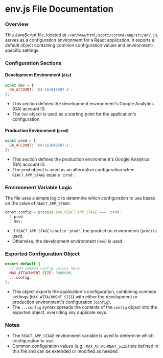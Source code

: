 **env.js File Documentation**
=====================================

### Overview

This JavaScript file, located at `/var/www/html/scott/corona-map/src/env.js`, serves as a configuration environment for a React application. It exports a default object containing common configuration values and environment-specific settings.

### Configuration Sections

#### Development Environment (`dev`)

```javascript
const dev = {
  GA_ACCOUNT: 'UA-161846587-2',
};
```

*   This section defines the development environment's Google Analytics (GA) account ID.
*   The `dev` object is used as a starting point for the application's configuration.

#### Production Environment (`prod`)

```javascript
const prod = {
  GA_ACCOUNT: 'UA-161846587-1',
};
```

*   This section defines the production environment's Google Analytics (GA) account ID.
*   The `prod` object is used as an alternative configuration when `REACT_APP_STAGE` equals `'prod'`.

### Environment Variable Logic

The file uses a simple logic to determine which configuration to use based on the value of `REACT_APP_STAGE`:

```javascript
const config = process.env.REACT_APP_STAGE === 'prod'
  ? prod
  : dev;
```

*   If `REACT_APP_STAGE` is set to `'prod'`, the production environment (`prod`) is used.
*   Otherwise, the development environment (`dev`) is used.

### Exported Configuration Object

```javascript
export default {
  // Add common config values here
  MAX_ATTACHMENT_SIZE: 5000000,
  ...config,
};
```

*   This object exports the application's configuration, combining common settings (`MAX_ATTACHMENT_SIZE`) with either the development or production environment's configuration (`config`).
*   The `...config` syntax spreads the contents of the `config` object into the exported object, overriding any duplicate keys.

### Notes

*   The `REACT_APP_STAGE` environment variable is used to determine which configuration to use.
*   Common configuration values (e.g., `MAX_ATTACHMENT_SIZE`) are defined in this file and can be extended or modified as needed.